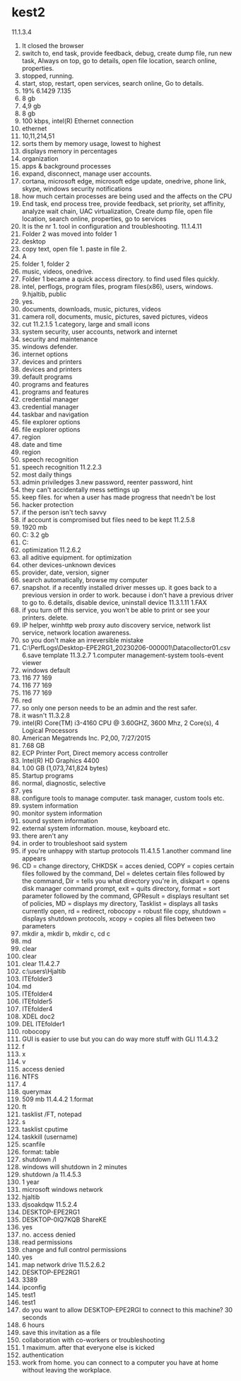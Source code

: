 # kest2
11.1.3.4
1. It closed the browser
2. switch to, end task, provide feedback, debug, create dump file, run new task, Always on top, go to details, open file location, search online, properties.
3. stopped, running.
4. start, stop, restart, open services, search online, Go to details.
5. 19%
6.1429
7.135
8. 8 gb
9. 4,9 gb
10. 8 gb
11. 100 kbps, intel(R) Ethernet connection
12. ethernet
13. 10,11,214,51
14. sorts them by memory usage, lowest to highest
15. displays memory in percentages
16. organization
17. apps & background processes
18. expand, disconnect, manage user accounts.
19. cortana, microsoft edge, microsoft edge update, onedrive, phone link, skype, windows security notifications
20. how much certain processes are being used and the affects on the CPU
21. End task, end process tree, provide feedback, set priority, set affinity, analyze wait chain, UAC virtualization, Create dump file, open file location, search online, properties, go to services
22. It is the nr 1. tool in configuration and troubleshooting.
11.1.4.11
1. Folder 2 was moved into folder 1
2. desktop
3. copy text, open file 1. paste in file 2.
4. A
5. folder 1, folder 2
6. music, videos, onedrive.
7. Folder 1 became a quick access directory. to find used files quickly.
8. intel, perflogs, program files, program files(x86), users, windows.
9.hjaltib, public
10. yes.
11. documents, downloads, music, pictures, videos
12. camera roll, documents, music, pictures, saved pictures, videos
13. cut
11.2.1.5
1.category, large and small icons
2. system security, user accounts, network and internet
3. security and maintenance
4. windows defender.
5. internet options
6. devices and printers
7. devices and printers
8. default programs
9. programs and features
10. programs and features
11. credential manager
12. credential manager
13. taskbar and navigation
14. file explorer options
15. file explorer options
16. region
17. date and time 
18. region
19. speech recognition
20. speech recognition
11.2.2.3
1. most daily things
2. admin priviledges
3.new password, reenter password, hint
4. they can't accidentally mess settings up
5. keep files. for when a user has made progress that needn't be lost
6. hacker protection
7. if the person isn't tech savvy
8. if account is compromised but files need to be kept
11.2.5.8
1. 1920 mb
2. C:
3.2 gb
4. C:
5. optimization
11.2.6.2
1. all aditive equipment. for optimization
2. other devices-unknown devices
3. provider, date, version, signer
4. search automatically, browse my computer
5. snapshot. if a recently installed driver messes up. it goes back to a previous version in order to work. because i don't have a previous driver to go to.
6.details, disable device, uninstall device
11.3.1.11
1.FAX
2. if you turn off this service, you won't be able to print or see your printers. delete.
3. IP helper, winhttp web proxy auto discovery service, network list service, network location awareness.
4. so you don't make an irreversible mistake
5. C:\PerfLogs\Desktop-EPE2RG1_20230206-000001\Datacollector01.csv
6.save template
11.3.2.7
1.computer management-system tools-event viewer
2. windows default
3. 116 77 169
4. 116 77 169
5. 116 77 169
6. red
7. so only one person needs to be an admin and the rest safer.
8. it wasn't
11.3.2.8
1. intel(R) Core(TM) i3-4160 CPU @ 3.60GHZ, 3600 Mhz, 2 Core(s), 4 Logical Processors
2. American Megatrends Inc. P2,00, 7/27/2015
3. 7.68 GB
4. ECP Printer Port, Direct memory access controller
5. Intel(R) HD Graphics 4400
6. 1.00 GB (1,073,741,824 bytes)
7. Startup programs
8. normal, diagnostic, selective
9. yes
10. configure tools to manage computer. task manager, custom tools etc. 
11. system information
12. monitor system information
13. sound system information
14. external system information. mouse, keyboard etc.
15. there aren't any
16. in order to troubleshoot said system
17. if you're unhappy with startup protocols
11.4.1.5
1.another command line appears
2. CD = change directory, CHKDSK = acces denied, COPY = copies certain files followed by the command, Del = deletes certain files followed by the command, Dir = tells you what directory you're in, diskpart = opens disk manager command prompt, exit = quits directory, format = sort parameter followed by the command, GPResult = displays resultant set of policies, MD = displays my directory, Tasklist = displays all tasks currently open, rd = redirect, robocopy = robust file copy, shutdown = displays shutdown protocols, xcopy = copies all files between two parameters
3. mkdir a, mkdir b, mkdir c, cd c
4. md
5. clear
6. clear
7. clear
11.4.2.7
1. c:\users\Hjaltib
2. ITEfolder3
3. md
4. ITEfolder4
5. ITEfolder5
6. ITEfolder4
7. XDEL doc2
8. DEL ITEfolder1
9. robocopy
10. GUI is easier to use but you can do way more stuff with GLI
11.4.3.2
1. f
2. x
3. v
4. access denied
5. NTFS
6. 4
7. querymax
8. 509 mb
11.4.4.2
1.format 
2. ft
3. tasklist /FT, notepad
4. s
5. tasklist cputime
6. taskkill (username)
7. scanfile
8. format: table
9. shutdown /l
10. windows will shutdown in 2 minutes
11. shutdown /a
11.4.5.3 
1. 1 year
2. microsoft windows network
3. hjaltib
4. djsoakdqw
11.5.2.4
1. DESKTOP-EPE2RG1
2. DESKTOP-0IQ7KQB ShareKE
3. yes
4. no. access denied
5. read permissions
6. change and full control permissions
7. yes
8. map network drive
11.5.2.6.2
1. DESKTOP-EPE2RG1
2. 3389
3. ipconfig
4. test1
5. test1
6. do you want to allow DESKTOP-EPE2RGI to connect to this machine? 30 seconds
7. 6 hours
8. save this invitation as a file
9. collaboration with co-workers or troubleshooting
10. 1 maximum. after that everyone else is kicked
11. authentication
12. work from home. you can connect to a computer you have at home without leaving the workplace.

